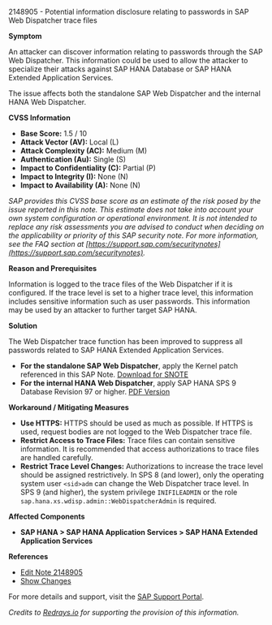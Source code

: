 2148905 - Potential information disclosure relating to passwords in SAP Web Dispatcher trace files

**Symptom**

An attacker can discover information relating to passwords through the SAP Web Dispatcher. This information could be used to allow the attacker to specialize their attacks against SAP HANA Database or SAP HANA Extended Application Services.

The issue affects both the standalone SAP Web Dispatcher and the internal HANA Web Dispatcher.

**CVSS Information**

- **Base Score:** 1.5 / 10
- **Attack Vector (AV):** Local (L)
- **Attack Complexity (AC):** Medium (M)
- **Authentication (Au):** Single (S)
- **Impact to Confidentiality (C):** Partial (P)
- **Impact to Integrity (I):** None (N)
- **Impact to Availability (A):** None (N)

*SAP provides this CVSS base score as an estimate of the risk posed by the issue reported in this note. This estimate does not take into account your own system configuration or operational environment. It is not intended to replace any risk assessments you are advised to conduct when deciding on the applicability or priority of this SAP security note. For more information, see the FAQ section at [https://support.sap.com/securitynotes](https://support.sap.com/securitynotes).*

**Reason and Prerequisites**

Information is logged to the trace files of the Web Dispatcher if it is configured. If the trace level is set to a higher trace level, this information includes sensitive information such as user passwords. This information may be used by an attacker to further target SAP HANA.

**Solution**

The Web Dispatcher trace function has been improved to suppress all passwords related to SAP HANA Extended Application Services.

- **For the standalone SAP Web Dispatcher**, apply the Kernel patch referenced in this SAP Note. [Download for SNOTE](https://notesdownloads.sap.com/note/0040000018041762017)
- **For the internal HANA Web Dispatcher**, apply SAP HANA SPS 9 Database Revision 97 or higher. [PDF Version](https://userapps.support.sap.com/sap/support/sfm/notes/print/0002148905?language=en-US&token=8AB3D529B08394A97174FF42A72804B0)

**Workaround / Mitigating Measures**

- **Use HTTPS:** HTTPS should be used as much as possible. If HTTPS is used, request bodies are not logged to the Web Dispatcher trace file.
- **Restrict Access to Trace Files:** Trace files can contain sensitive information. It is recommended that access authorizations to trace files are handled carefully.
- **Restrict Trace Level Changes:** Authorizations to increase the trace level should be assigned restrictively. In SPS 8 (and lower), only the operating system user `<sid>adm` can change the Web Dispatcher trace level. In SPS 9 (and higher), the system privilege `INIFILEADMIN` or the role `sap.hana.xs.wdisp.admin::WebDispatcherAdmin` is required.

**Affected Components**

- **SAP HANA > SAP HANA Application Services > SAP HANA Extended Application Services**

**References**

- [Edit Note 2148905](https://i7p.wdf.sap.corp/sap/support/notes/edit/0002148905)
- [Show Changes](https://me.sap.com/softwarecenter/template/products/_APP=00200682500000001943&_EVENT=DISPHIER&HEADER=Y&FUNCTIONBAR=N&EVENT=TREE&NE=NAVIGATE&ENR=73555000100200001667&V=MAINT)

For more details and support, visit the [SAP Support Portal](https://me.sap.com/).

*Credits to [Redrays.io](https://redrays.io) for supporting the provision of this information.*
